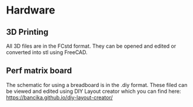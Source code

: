 # Hardware

## 3D Printing

All 3D files are in the FCstd format. They can be opened and edited or converted into stl using FreeCAD.

## 
## Perf matrix board
The schematic for using a breadboard is in the .diy format. These filed can be viewed and edited using DIY Layout creator which you can find here:
https://bancika.github.io/diy-layout-creator/
##

